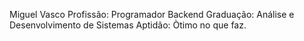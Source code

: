 Miguel Vasco
Profissão: Programador Backend
Graduação: Análise e Desenvolvimento de Sistemas
Aptidão: Òtimo no que faz.